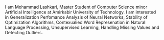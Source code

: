 I am Mohammad Lashkari, Master Student of Computer Science minor Artificial Intelligence at Amirkabir University of Technology. I am interested in Generalization Perfomance Analysis of Neural Networks, Stability of Optimization Algorithms, Contexualied Word Represenation in Natural Language Processing, Unsupervised Learning, Handling Missing Values and Detecting Outliers. 
